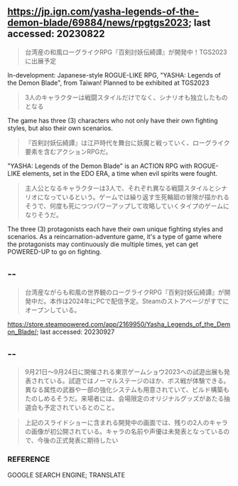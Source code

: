 ## https://jp.ign.com/yasha-legends-of-the-demon-blade/69884/news/rpgtgs2023; last accessed: 20230822


> 台湾産の和風ローグライクRPG『百剣討妖伝綺譚』が開発中！TGS2023に出展予定

In-development: Japanese-style ROGUE-LIKE RPG, "YASHA: Legends of the Demon Blade", from Taiwan! Planned to be exhibited at TGS2023 

> 3人のキャラクターは戦闘スタイルだけでなく、シナリオも独立したものとなる

The game has three (3) characters who not only have their own fighting styles, but also their own scenarios.

> 『百剣討妖伝綺譚』は江戸時代を舞台に妖魔と戦っていく、ローグライク要素を含むアクションRPGだ。

"YASHA: Legends of the Demon Blade" is an ACTION RPG with ROGUE-LIKE elements, set in the EDO ERA, a time when evil spirits were fought.

> 主人公となるキャラクターは3人で、それぞれ異なる戦闘スタイルとシナリオになっているという。ゲームでは繰り返す生死輪廻の冒険が描かれるそうで、何度も死につつパワーアップして攻略していくタイプのゲームになりそうだ。

The three (3) protagonists each have their own unique fighting styles and scenarios. As a reincarnation-adventure game, it's a type of game where the protagonists may continuously die multiple times, yet can get POWERED-UP to go on fighting. 

## --

> 台湾産ながらも和風の世界観のローグライクRPG『百剣討妖伝綺譚』が開発中だ。本作は2024年にPCで配信予定。Steamのストアページがすでにオープンしている。

https://store.steampowered.com/app/2169950/Yasha_Legends_of_the_Demon_Blade/; last accessed: 20230927

## --

> 9月21日～9月24日に開催される東京ゲームショウ2023への試遊出展も発表されている。試遊ではノーマルステージのほか、ボス戦が体験できる。異なる属性の武器や一部の強化システムも用意されていて、ビルド構築もたのしめるそうだ。来場者には、会場限定のオリジナルグッズがあたる抽選会も予定されているとのこと。

> 上記のスライドショーに含まれる開発中の画面では、残りの2人のキャラの画像が初公開されている。キャラの名前や声優は未発表となっているので、今後の正式発表に期待したい

### REFERENCE

GOOGLE SEARCH ENGINE; TRANSLATE